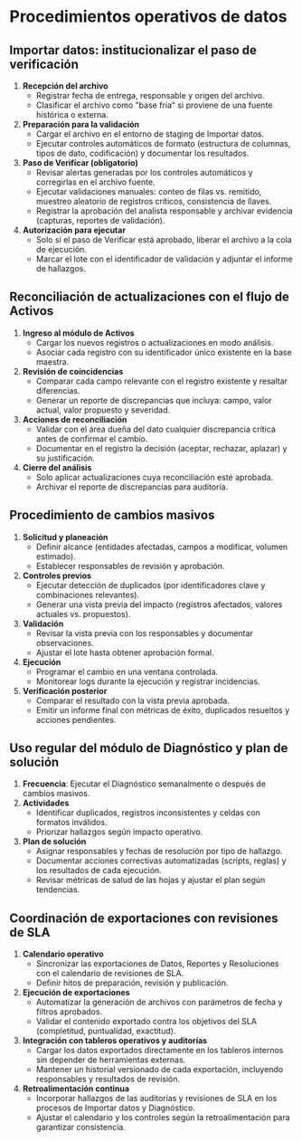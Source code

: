 # Procedimientos operativos de datos

## Importar datos: institucionalizar el paso de verificación

1. **Recepción del archivo**
   - Registrar fecha de entrega, responsable y origen del archivo.
   - Clasificar el archivo como "base fría" si proviene de una fuente histórica o externa.
2. **Preparación para la validación**
   - Cargar el archivo en el entorno de staging de Importar datos.
   - Ejecutar controles automáticos de formato (estructura de columnas, tipos de dato, codificación) y documentar los resultados.
3. **Paso de Verificar (obligatorio)**
   - Revisar alertas generadas por los controles automáticos y corregirlas en el archivo fuente.
   - Ejecutar validaciones manuales: conteo de filas vs. remitido, muestreo aleatorio de registros críticos, consistencia de llaves.
   - Registrar la aprobación del analista responsable y archivar evidencia (capturas, reportes de validación).
4. **Autorización para ejecutar**
   - Solo si el paso de Verificar está aprobado, liberar el archivo a la cola de ejecución.
   - Marcar el lote con el identificador de validación y adjuntar el informe de hallazgos.

## Reconciliación de actualizaciones con el flujo de Activos

1. **Ingreso al módulo de Activos**
   - Cargar los nuevos registros o actualizaciones en modo análisis.
   - Asociar cada registro con su identificador único existente en la base maestra.
2. **Revisión de coincidencias**
   - Comparar cada campo relevante con el registro existente y resaltar diferencias.
   - Generar un reporte de discrepancias que incluya: campo, valor actual, valor propuesto y severidad.
3. **Acciones de reconciliación**
   - Validar con el área dueña del dato cualquier discrepancia crítica antes de confirmar el cambio.
   - Documentar en el registro la decisión (aceptar, rechazar, aplazar) y su justificación.
4. **Cierre del análisis**
   - Solo aplicar actualizaciones cuya reconciliación esté aprobada.
   - Archivar el reporte de discrepancias para auditoría.

## Procedimiento de cambios masivos

1. **Solicitud y planeación**
   - Definir alcance (entidades afectadas, campos a modificar, volumen estimado).
   - Establecer responsables de revisión y aprobación.
2. **Controles previos**
   - Ejecutar detección de duplicados (por identificadores clave y combinaciones relevantes).
   - Generar una vista previa del impacto (registros afectados, valores actuales vs. propuestos).
3. **Validación**
   - Revisar la vista previa con los responsables y documentar observaciones.
   - Ajustar el lote hasta obtener aprobación formal.
4. **Ejecución**
   - Programar el cambio en una ventana controlada.
   - Monitorear logs durante la ejecución y registrar incidencias.
5. **Verificación posterior**
   - Comparar el resultado con la vista previa aprobada.
   - Emitir un informe final con métricas de éxito, duplicados resueltos y acciones pendientes.

## Uso regular del módulo de Diagnóstico y plan de solución

1. **Frecuencia**: Ejecutar el Diagnóstico semanalmente o después de cambios masivos.
2. **Actividades**
   - Identificar duplicados, registros inconsistentes y celdas con formatos inválidos.
   - Priorizar hallazgos según impacto operativo.
3. **Plan de solución**
   - Asignar responsables y fechas de resolución por tipo de hallazgo.
   - Documentar acciones correctivas automatizadas (scripts, reglas) y los resultados de cada ejecución.
   - Revisar métricas de salud de las hojas y ajustar el plan según tendencias.

## Coordinación de exportaciones con revisiones de SLA

1. **Calendario operativo**
   - Sincronizar las exportaciones de Datos, Reportes y Resoluciones con el calendario de revisiones de SLA.
   - Definir hitos de preparación, revisión y publicación.
2. **Ejecución de exportaciones**
   - Automatizar la generación de archivos con parámetros de fecha y filtros aprobados.
   - Validar el contenido exportado contra los objetivos del SLA (completitud, puntualidad, exactitud).
3. **Integración con tableros operativos y auditorías**
   - Cargar los datos exportados directamente en los tableros internos sin depender de herramientas externas.
   - Mantener un historial versionado de cada exportación, incluyendo responsables y resultados de revisión.
4. **Retroalimentación continua**
   - Incorporar hallazgos de las auditorías y revisiones de SLA en los procesos de Importar datos y Diagnóstico.
   - Ajustar el calendario y los controles según la retroalimentación para garantizar consistencia.
